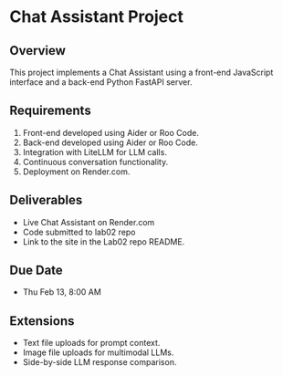 # Chat Assistant Project

## Overview
This project implements a Chat Assistant using a front-end JavaScript interface and a back-end Python FastAPI server.

## Requirements
1. Front-end developed using Aider or Roo Code.
2. Back-end developed using Aider or Roo Code.
3. Integration with LiteLLM for LLM calls.
4. Continuous conversation functionality.
5. Deployment on Render.com.

## Deliverables
- Live Chat Assistant on Render.com
- Code submitted to lab02 repo
- Link to the site in the Lab02 repo README.

## Due Date
- Thu Feb 13, 8:00 AM

## Extensions
- Text file uploads for prompt context.
- Image file uploads for multimodal LLMs.
- Side-by-side LLM response comparison.